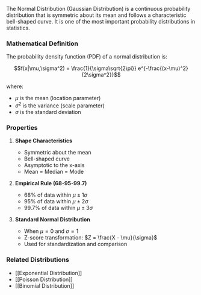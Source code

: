 The Normal Distribution (Gaussian Distribution) is a continuous probability distribution that is symmetric about its mean and follows a characteristic bell-shaped curve. It is one of the most important probability distributions in statistics.

### Mathematical Definition

The probability density function (PDF) of a normal distribution is:

$$f(x|\mu,\sigma^2) = \frac{1}{\sigma\sqrt{2\pi}} e^{-\frac{(x-\mu)^2}{2\sigma^2}}$$

where:
- $\mu$ is the mean (location parameter)
- $\sigma^2$ is the variance (scale parameter)
- $\sigma$ is the standard deviation

### Properties

1. **Shape Characteristics**
   - Symmetric about the mean
   - Bell-shaped curve
   - Asymptotic to the x-axis
   - Mean = Median = Mode

2. **Empirical Rule (68-95-99.7)**
   - 68% of data within $\mu \pm 1\sigma$
   - 95% of data within $\mu \pm 2\sigma$
   - 99.7% of data within $\mu \pm 3\sigma$

3. **Standard Normal Distribution**
   - When $\mu = 0$ and $\sigma = 1$
   - Z-score transformation: $Z = \frac{X - \mu}{\sigma}$
   - Used for standardization and comparison

### Related Distributions
- [[Exponential Distribution]]
- [[Poisson Distribution]]
- [[Binomial Distribution]]
